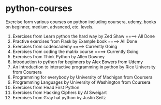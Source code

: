 python-courses
==============

Exercise form various courses on python including coursera, udemy, books on beginner, medium, advanced, etc. levels.

1. Exercises from Learn python the hard way by Zed Shaw ====> All Done
2. Practive exercises from Flask by Example book ====> All Done
3. Exercises from codeacademy ====> Currently Going
4. Exercises from coding the matrix course ====> Currently Going
5. Exercises from Think Python by Allen Downey
6. Introduction to python for beginners by Alex Bowers from Udemy
7. An Introduction to interactive programming in python by Rice University from Coursera
8. Programming for everybody by University of Machigan from Coursera
9. Programming Languages by University of Washington from Coursera
10. Exercises from Head First Python
11. Exercises from Hacking Ciphers by AI Sweigart
12. Exercises from Gray hat python by Justin Seitz

